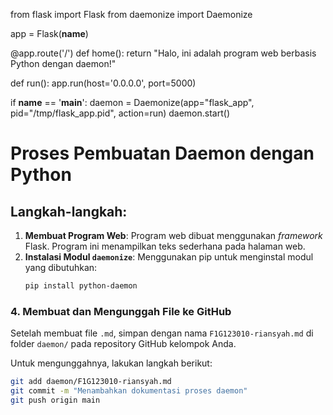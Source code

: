 from flask import Flask
from daemonize import Daemonize

app = Flask(__name__)

@app.route('/')
def home():
    return "Halo, ini adalah program web berbasis Python dengan daemon!"

def run():
    app.run(host='0.0.0.0', port=5000)

if __name__ == '__main__':
    daemon = Daemonize(app="flask_app", pid="/tmp/flask_app.pid", action=run)
    daemon.start()

# Proses Pembuatan Daemon dengan Python

## Langkah-langkah:
1. **Membuat Program Web**: Program web dibuat menggunakan *framework* Flask. Program ini menampilkan teks sederhana pada halaman web.
2. **Instalasi Modul `daemonize`**: Menggunakan pip untuk menginstal modul yang dibutuhkan:
   ```bash
   pip install python-daemon


### 4. Membuat dan Mengunggah File ke GitHub
Setelah membuat file `.md`, simpan dengan nama `F1G123010-riansyah.md` di folder `daemon/` pada repository GitHub kelompok Anda. 

Untuk mengunggahnya, lakukan langkah berikut:

```bash
git add daemon/F1G123010-riansyah.md
git commit -m "Menambahkan dokumentasi proses daemon"
git push origin main

 